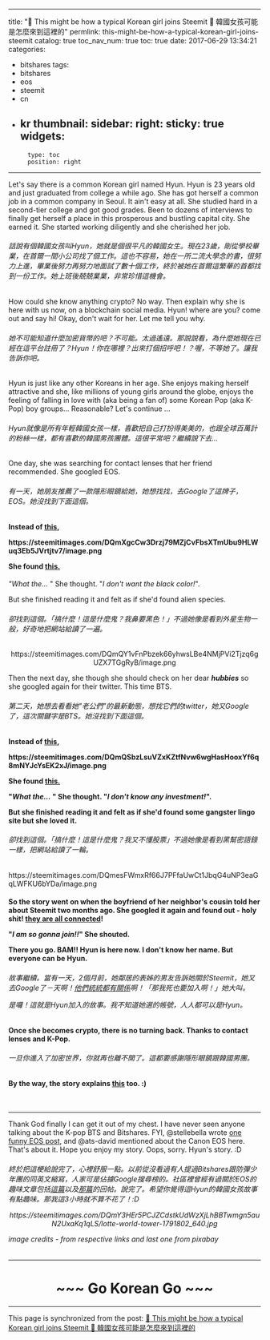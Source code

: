 
---
title: "🐩 This might be how a typical Korean girl joins Steemit  🐩 韓國女孩可能是怎麼來到這裡的"
permlink: this-might-be-how-a-typical-korean-girl-joins-steemit
catalog: true
toc_nav_num: true
toc: true
date: 2017-06-29 13:34:21
categories:
- bitshares
tags:
- bitshares
- eos
- steemit
- cn
- kr
thumbnail: 
sidebar:
    right:
        sticky: true
widgets:
    -
        type: toc
        position: right
---


<html>
<p>Let's say there is a common Korean girl named Hyun. Hyun is 23 years old and just graduated from college a while ago. She has got herself a common job in a common company in Seoul. It ain't easy at all. She studied hard in a second-tier college and got good grades. Been to dozens of interviews to finally get herself a place in this prosperous and bustling capital city. She earned it. She started working diligently and she cherished her job.</p>
<p><h6>話說有個韓國女孩叫Hyun，她就是個很平凡的韓國女生。現在23歲，剛從學校畢業，在首爾一間小公司找了個工作。這也不容易，她在一所二流大學念的書，很努力上進，畢業後努力再努力地面試了數十個工作，終於被她在首爾這繁華的首都找到一份工作。她上班後兢兢業業，非常珍惜這機會。</h6></p>
<p>How could she know anything crypto? No way. Then explain why she is here with us now, on a blockchain social media. Hyun! where are you? come out and say hi! Okay, don't wait for her. Let me tell you why.</p>
<p><h6>她不可能知道什麼加密貨幣的吧？不可能。太過遙遠。那說說看，為什麼她現在已經在這平台註冊了？Hyun！你在哪裡？出來打個招呼吧！？喔，不等她了。讓我告訴你吧。</h6></p>
<p>Hyun is just like any other Koreans in her age. She enjoys making herself attractive and she, like millions of young girls around the globe, enjoys the feeling of falling in love with (aka being a fan of) some Korean Pop (aka K-Pop) boy groups... Reasonable? Let's continue ...</p>
<p><h6>Hyun就像是所有年輕韓國女孩一樣，喜歡把自己打扮得美美的，也跟全球百萬計的粉絲一樣，都有喜歡的韓國男孩團體。這很平常吧？繼續說下去...</h6></p>
<p>One day, she was searching for contact lenses that her friend recommended. She googled EOS.</p>
<p><h6>有一天，她朋友推薦了一款隱形眼鏡給她，她想找找，去Google了這牌子，EOS。她沒找到下面這個。</h6></p>
<h4><p>Instead of <a href="http://www.eoscl.co.kr/sub/index.php">this</a>,&nbsp;</p>
<p>https://steemitimages.com/DQmXgcCw3Drzj79MZjCvFbsXTmUbu9HLWuq3Eb5JVrtjtv7/image.png</p>
<p>She found <a href="https://eos.io/">this.</a></h4></p><p><em>"What the... </em>" She thought. "<em>I don't want the black color!</em>".&nbsp;</p>
<p>But she finished reading it and felt as if she'd found alien species.</p></h4>
<p><h6>卻找到這個。「搞什麼！這是什麼鬼？我鼻要黑色！」不過她像是看到外星生物一般，好奇地把網站給讀了一遍。</h6></p>
<center><p>https://steemitimages.com/DQmQY1vFnPbzek66yhwsLBe4NMjPVi2Tjzq6gUZX7TGgRyB/image.png</p></center>
<p>Then the next day, she though she should check on her dear <em><strong>hubbies</strong></em> so she googled again for their twitter. This time BTS.</p>
<p><h6>第二天，她想去看看她"老公們"的最新動態，想找它們的twitter，她又Google了，這次關鍵字是BTS。她沒找到下面這個。</h6></p>
<h4><p>Instead of <a href="https://twitter.com/bts_twt?lang=ko">this</a>,</p>
<p>https://steemitimages.com/DQmQSbzLsuVZxKZtfNvw6wgHasHooxYf6q8mNYJcYsEK2xJ/image.png</p>
<p>She found <a href="https://twitter.com/bitshares">this.</a></p><p>"<em>What the...</em> " She thought. "<em>I don't know any investment!</em>".&nbsp;</p>
<p>But she finished reading it and felt as if she'd found some gangster lingo site but she loved it.</p></h4>
<p><h6>卻找到這個。「搞什麼！這是什麼鬼？我又不懂股票」不過她像是看到黑幫密語錄一樣，把網站給讀了一輪。</h6></p>
<p>https://steemitimages.com/DQmesFWmxRf66J7PFfaUwCt1JbqG4uNP3eaGqLWFKU6bYDa/image.png</p>
<h4><p>So the story went on when the boyfriend of her neighbor's cousin told her about Steemit two months ago. She googled it again and found out - holy shit! <a href="https://steemit.com/danlarimer/@stellabelle/dan-larimer-visionary-programmer-of-bitshares-steem-and-eos">they are all connected</a>!&nbsp;</p>
<p>"<em>I am so gonna join!!</em>" She shouted.</p>
<p>There you go. BAM!! Hyun is here now. I don't know her name. But everyone can be Hyun.</p></h4>
<h6><p>故事繼續。當有一天，2個月前，她鄰居的表姊的男友告訴她關於Steemit，她又去Google了－天啊！<a href="https://steemit.com/danlarimer/@stellabelle/dan-larimer-visionary-programmer-of-bitshares-steem-and-eos">他們統統都有關係</a>啊！「那我死也要加入啊！」她大叫。</p>
<p>是囉！這就是Hyun加入的故事。我不知道她選的帳號，人人都可以是Hyun。</p></h6>
<h4><p>Once she becomes crypto, there is no turning back. Thanks to contact lenses and K-Pop.</p></h4>
<p><h6>一旦你進入了加密世界，你就再也離不開了。這都要感謝隱形眼鏡跟韓國男團。</h6></p>
<h4><p>By the way, the story explains <a href="https://steemit.com/steem/@gavvet/steem-and-steemit-going-viral-in-asia-traffic-from-the-rest-of-the-world-growing-too">this</a> too. :)</p></h4>
<p><br></p><hr>
<p>Thank God finally I can get it out of my chest. I have never seen anyone talking about the K-pop BTS and Bitshares. FYI, @stellebella wrote <a href="https://steemit.com/eos/@stellabelle/breaking-news-blockchain-startup-eos-has-just-acquired-eos-lip-balm-company">one funny EOS post</a>, and @ats-david mentioned about the Canon EOS here. That's about it. Hope you enjoy my story. Oops, sorry. Hyun's story. :D</p>
<h6><p>終於把這梗給說完了，心裡舒服一點。以前從沒看過有人提過Bitshares跟防彈少年團的同英文縮寫，人家可是佔據Google搜尋榜的。社區裡曾經有過關於EOS的趣味文章包括<a href="https://steemit.com/eos/@stellabelle/breaking-news-blockchain-startup-eos-has-just-acquired-eos-lip-balm-company">這篇</a>以及<a href="https://steemit.com/cryptocurrency/@ats-david/i-just-bought-a-new-camera-by-blogging-on-steemit">那篇</a>的回帖。說完了。希望你覺得這Hyun的韓國女孩故事有點趣味。那我這3小時就不算不花了！:D</p>
<center><p>https://steemitimages.com/DQmY3HEr5PCJZCdstkUdWzXjLhBBTwmgn5auN2UxaKq1qLS/lotte-world-tower-1791802_640.jpg</p></center>
<p><em>image credits - from respective links and last one from pixabay</em></p></h6><hr>
<center><h1>~~~ Go Korean Go ~~~</h1></center>
</html>

- - -

This page is synchronized from the post: [🐩 This might be how a typical Korean girl joins Steemit  🐩 韓國女孩可能是怎麼來到這裡的](https://steemit.com/@deanliu/this-might-be-how-a-typical-korean-girl-joins-steemit)
